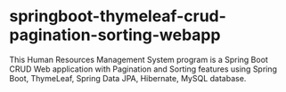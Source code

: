 # springboot-thymeleaf-crud-pagination-sorting-webapp


This Human Resources Management System program is a Spring Boot CRUD Web application with Pagination and Sorting features using Spring Boot, ThymeLeaf, Spring Data JPA, Hibernate, MySQL database.
